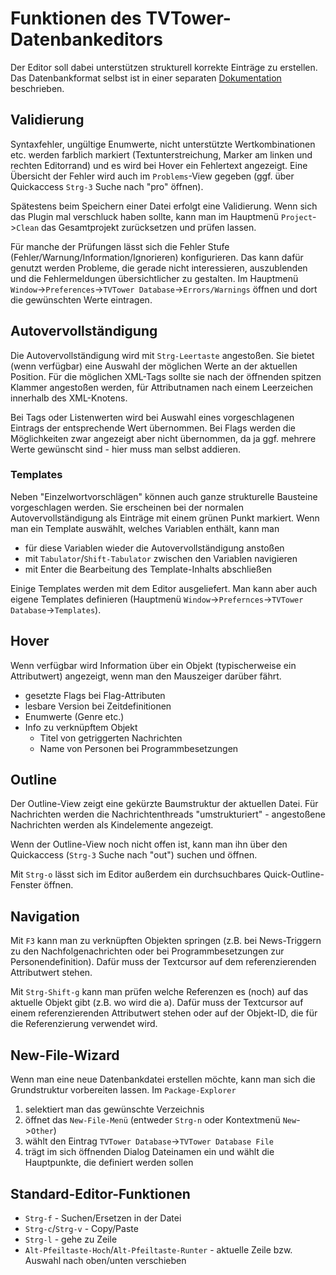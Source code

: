 # Funktionen des TVTower-Datenbankeditors

Der Editor soll dabei unterstützen strukturell korrekte Einträge zu erstellen.
Das Datenbankformat selbst ist in einer separaten [Dokumentation](../../database_de/main.md) beschrieben.

## Validierung

Syntaxfehler, ungültige Enumwerte, nicht unterstützte Wertkombinationen etc. werden farblich markiert (Textunterstreichung, Marker am linken und rechten Editorrand) und es wird bei Hover ein Fehlertext angezeigt.
Eine Übersicht der Fehler wird auch im `Problems`-View gegeben (ggf. über Quickaccess `Strg-3` Suche nach "pro" öffnen).

Spätestens beim Speichern einer Datei erfolgt eine Validierung.
Wenn sich das Plugin mal verschluck haben sollte, kann man im Hauptmenü `Project`->`Clean` das Gesamtprojekt zurücksetzen und prüfen lassen.

Für manche der Prüfungen lässt sich die Fehler Stufe (Fehler/Warnung/Information/Ignorieren) konfigurieren.
Das kann dafür genutzt werden Probleme, die gerade nicht interessieren, auszublenden und die Fehlermeldungen übersichtlicher zu gestalten.
Im Hauptmenü `Window`->`Preferences`->`TVTower Database`->`Errors/Warnings` öffnen und dort die gewünschten Werte eintragen.

## Autovervollständigung

Die Autovervollständigung wird mit `Strg-Leertaste` angestoßen.
Sie bietet (wenn verfügbar) eine Auswahl der möglichen Werte an der aktuellen Position.
Für die möglichen XML-Tags sollte sie nach der öffnenden spitzen Klammer angestoßen werden, für Attributnamen nach einem Leerzeichen innerhalb des XML-Knotens.

Bei Tags oder Listenwerten wird bei Auswahl eines vorgeschlagenen Eintrags der entsprechende Wert übernommen.
Bei Flags werden die Möglichkeiten zwar angezeigt aber nicht übernommen, da ja ggf. mehrere Werte gewünscht sind - hier muss man selbst addieren.

### Templates

Neben "Einzelwortvorschlägen" können auch ganze strukturelle Bausteine vorgeschlagen werden.
Sie erscheinen bei der normalen Autovervollständigung als Einträge mit einem grünen Punkt markiert.
Wenn man ein Template auswählt, welches Variablen enthält, kann man 
* für diese Variablen wieder die Autovervollständigung anstoßen
* mit `Tabulator`/`Shift-Tabulator` zwischen den Variablen navigieren
* mit Enter die Bearbeitung des Template-Inhalts abschließen

Einige Templates werden mit dem Editor ausgeliefert.
Man kann aber auch eigene Templates definieren (Hauptmenü `Window`->`Prefernces`->`TVTower Database`->`Templates`).

## Hover

Wenn verfügbar wird Information über ein Objekt (typischerweise ein Attributwert) angezeigt, wenn man den Mauszeiger darüber fährt.

* gesetzte Flags bei Flag-Attributen
* lesbare Version bei Zeitdefinitionen
* Enumwerte (Genre etc.)
* Info zu verknüpftem Objekt
    * Titel von getriggerten Nachrichten
    * Name von Personen bei Programmbesetzungen

## Outline 

Der Outline-View zeigt eine gekürzte Baumstruktur der aktuellen Datei.
Für Nachrichten werden die Nachrichtenthreads "umstrukturiert" - angestoßene Nachrichten werden als Kindelemente angezeigt.

Wenn der Outline-View noch nicht offen ist, kann man ihn über den Quickaccess (`Strg-3` Suche nach "out") suchen und öffnen.

Mit `Strg-o` lässt sich im Editor außerdem ein durchsuchbares Quick-Outline-Fenster öffnen.

## Navigation

Mit `F3` kann man zu verknüpften Objekten springen (z.B. bei News-Triggern zu den Nachfolgenachrichten oder bei Programmbesetzungen zur Personendefinition).
Dafür muss der Textcursor auf dem referenzierenden Attributwert stehen.

Mit `Strg-Shift-g` kann man prüfen welche Referenzen es (noch) auf das aktuelle Objekt gibt (z.B. wo wird die a).
Dafür muss der Textcursor auf einem referenzierenden Attributwert stehen oder auf der Objekt-ID, die für die Referenzierung verwendet wird.

## New-File-Wizard

Wenn man eine neue Datenbankdatei erstellen möchte, kann man sich die Grundstruktur vorbereiten lassen.
Im `Package-Explorer`
1. selektiert man das gewünschte Verzeichnis
1. öffnet das `New-File-Menü` (entweder `Strg-n` oder Kontextmenü `New`->`Other`)
1. wählt den Eintrag `TVTower Database`->`TVTower Database File`
1. trägt im sich öffnenden Dialog Dateinamen ein und wählt die Hauptpunkte, die definiert werden sollen

## Standard-Editor-Funktionen

* `Strg-f` - Suchen/Ersetzen in der Datei
* `Strg-c`/`Strg-v` - Copy/Paste
* `Strg-l` - gehe zu Zeile
* `Alt-Pfeiltaste-Hoch`/`Alt-Pfeiltaste-Runter` - aktuelle Zeile bzw. Auswahl nach oben/unten verschieben